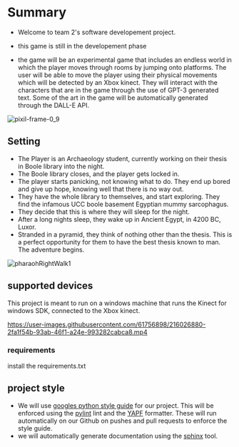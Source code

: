 # Summary
- Welcome to team 2's software developement project.

- this game is still in the developement phase

- the game will be an experimental game that includes an endless world in which the player moves through rooms by jumping onto platforms. The user will be able to move the player using their physical movements which will be detected by an Xbox kinect. They will interact with the characters that are in the game through the use of GPT-3 generated text. Some of the art in the game will be automatically generated through the DALL-E API.

![pixil-frame-0_9](https://user-images.githubusercontent.com/61756898/216027732-d97a34fe-bbe5-4f2c-a74a-69e1aef42768.png)

## Setting 
- The Player is an Archaeology student, currently working on their thesis in Boole library into the night.
- The Boole library closes, and the player gets locked in.
- The player starts panicking, not knowing what to do. They end up bored and give up hope, knowing well that there is no way out.
- They have the whole library to themselves, and start exploring. They find the infamous UCC boole basement Egyptian mummy sarcophagus. 
- They decide that this is where they will sleep for the night.
- After a long nights sleep, they wake up in Ancient Egypt, in 4200 BC, Luxor.
- Stranded in a pyramid, they think of nothing other than the thesis. This is a perfect opportunity for them to have the best thesis known to man. The adventure begins.

![pharaohRightWalk1](https://user-images.githubusercontent.com/61756898/216027277-6d29a0a9-0e7b-4670-ad06-e5405a8d6819.png)

## supported devices
This project is meant to run on a windows machine that runs the Kinect for windows SDK, connected to the Xbox kinect.

https://user-images.githubusercontent.com/61756898/216026880-2fa1f54b-93ab-46f1-a24e-993282cabca8.mp4



### requirements
install the requirements.txt


## project style
- We will use [googles python style guide](https://google.github.io/styleguide/pyguide.html) for our project. This will be enforced using the [pylint](https://pylint.readthedocs.io/en/latest/) lint and the [YAPF](https://github.com/google/yapf) formatter. These will run automatically on our Github on pushes and pull requests to enforce the style guide.
- we will automatically generate documentation using the [sphinx](https://www.sphinx-doc.org/en/master/index.html) tool.

